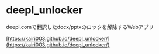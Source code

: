 # deepl_unlocker

deepl.comで翻訳したdocx/pptxのロックを解除するWebアプリ

[https://kairi003.github.io/deepl_unlocker/](https://kairi003.github.io/deepl_unlocker/)
